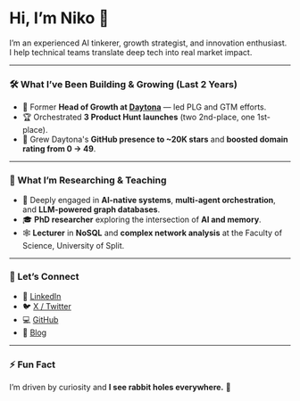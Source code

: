 # Hi, I’m Niko 👋

<!--
**nibzard/nibzard** is a ✨ _special_ ✨ repository because its `README.md` (this file) appears on your GitHub profile.
-->

I’m an experienced AI tinkerer, growth strategist, and innovation enthusiast. I help technical teams translate deep tech into real market impact.

---

### 🛠️ What I’ve Been Building & Growing (Last 2 Years)

* 🚀 Former **Head of Growth at [Daytona](https://www.daytona.io/)** — led PLG and GTM efforts.
* 🏆 Orchestrated **3 Product Hunt launches** (two 2nd-place, one 1st-place).
* 🌟 Grew Daytona's **GitHub presence to \~20K stars** and **boosted domain rating from 0 → 49**.

---

### 🧠 What I’m Researching & Teaching

* 🤖 Deeply engaged in **AI-native systems**, **multi-agent orchestration**, and **LLM-powered graph databases**.
* 🎓 **PhD researcher** exploring the intersection of **AI and memory**.
* 🕸️ **Lecturer** in **NoSQL** and **complex network analysis** at the Faculty of Science, University of Split.

---

### 💬 Let’s Connect

* 💼 [LinkedIn](https://www.linkedin.com/in/nikolabalic)
* 🐦 [X / Twitter](https://www.x.com/nibzard)
* 💻 [GitHub](https://github.com/nibzard)
* 📝 [Blog](https://nibzard.com/)

---

### ⚡ Fun Fact

I’m driven by curiosity and **I see rabbit holes everywhere.** 🐇
